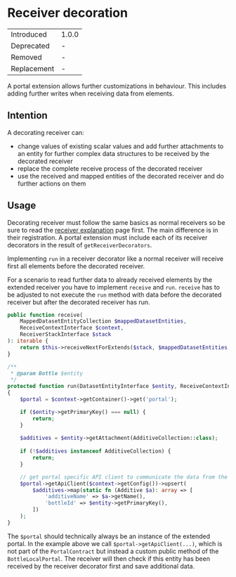 # Receiver decoration

|             |       |
| ----------- | ----- |
| Introduced  | 1.0.0 |
| Deprecated  | -     |
| Removed     | -     |
| Replacement | -     |

A portal extension allows further customizations in behaviour.
This includes adding further writes when receiving data from elements. 

## Intention

A decorating receiver can:
* change values of existing scalar values and add further attachments to an entity for further complex data structures to be received by the decorated receiver
* replace the complete receive process of the decorated receiver
* use the received and mapped entities of the decorated receiver and do further actions on them

## Usage

Decorating receiver must follow the same basics as normal receivers so be sure to read the [receiver explanation](./004-receiver.md) page first.
The main difference is in their registration.
A portal extension must include each of its receiver decorators in the result of `getReceiverDecorators`.

Implementing `run` in a receiver decorator like a normal receiver will receive first all elements before the decorated receiver.

For a scenario to read further data to already received elements by the extended receiver you have to implement `receive` and `run`.
`receive` has to be adjusted to not execute the `run` method with data before the decorated receiver but after the decorated receiver has run.

```php
public function receive(
    MappedDatasetEntityCollection $mappedDatasetEntities,
    ReceiveContextInterface $context,
    ReceiverStackInterface $stack
): iterable {
    return $this->receiveNextForExtends($stack, $mappedDatasetEntities, $context);
}

/**
 * @param Bottle $entity  
 */
protected function run(DatasetEntityInterface $entity, ReceiveContextInterface $context): void
{
    $portal = $context->getContainer()->get('portal');

    if ($entity->getPrimaryKey() === null) {
        return;
    }
    
    $additives = $entity->getAttachment(AdditiveCollection::class);
    
    if (!$additives instanceof AdditiveCollection) {
        return;
    }

    // get portal specific API client to communicate the data from the contexts configuration
    $portal->getApiClient($context->getConfig())->upsert(
        $additives->map(static fn (Additive $a): array => [        
            'additiveName' => $a->getName(),
            'bottleId' => $entity->getPrimaryKey(),
        ])
    );
}
```

The `$portal` should technically always be an instance of the extended portal.
In the example above we call `$portal->getApiClient(...)`, which is not part of the `PortalContract` but instead a custom public method of the `BottleLocalPortal`.
The receiver will then check if this entity has been received by the receiver decorator first and save additional data.
